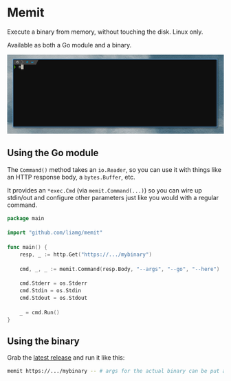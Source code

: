 # Memit

Execute a binary from memory, without touching the disk. Linux only.

Available as both a Go module and a binary.

![demo](demo.gif)

## Using the Go module

The `Command()` method takes an `io.Reader`, so you can use it with things like an HTTP response body, a `bytes.Buffer`, etc.

It provides an `*exec.Cmd` (via `memit.Command(...)`) so you can wire up stdin/out and configure other parameters just like you would with a regular command.

```go
package main

import "github.com/liamg/memit"

func main() {
	resp, _ := http.Get("https://.../mybinary")

	cmd, _, _ := memit.Command(resp.Body, "--args", "--go", "--here")

	cmd.Stderr = os.Stderr
	cmd.Stdin = os.Stdin
	cmd.Stdout = os.Stdout

	_ = cmd.Run()
}
```

## Using the binary

Grab the [latest release](https://github.com/liamg/memit/releases/latest) and run it like this:

```bash
memit https://.../mybinary -- # args for the actual binary can be put after the --
```


